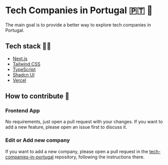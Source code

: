 # Tech Companies in Portugal 🇵🇹 🚀

The main goal is to provide a better way to explore tech companies in Portugal.

## Tech stack 🧑‍💻

- [Next.js](https://nextjs.org/)
- [Tailwind CSS](https://tailwindcss.com/)
- [TypeScript](https://www.typescriptlang.org/)
- [Shadcn UI](https://ui.shadcn.com)
- [Vercel](https://vercel.com/)

## How to contribute 🤝

### Frontend App

No requirements, just open a pull request with your changes.
If you want to add a new feature, please open an issue first to discuss it.

### Edit or Add new company

If you want to add a new company, please open a pull request in the [tech-companies-in-portugal](https://github.com/marmelo/tech-companies-in-portugal) repository, following the instructions there.
